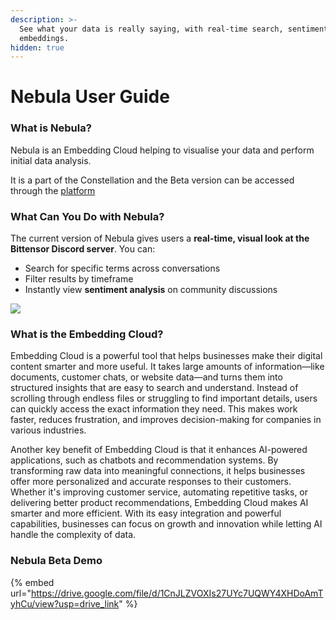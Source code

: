 ```yaml
---
description: >-
  See what your data is really saying, with real-time search, sentiment, and
  embeddings.
hidden: true
---
```


# Nebula User Guide

### What is Nebula?

Nebula is an Embedding Cloud helping to visualise your data and perform initial data analysis.

It is a part of the Constellation and the Beta version can be accessed through the [platform](https://nebula.macrocosmos.ai/)

### What Can You Do with Nebula?

The current version of Nebula gives users a **real-time, visual look at the Bittensor Discord server**. You can:

* Search for specific terms across conversations
* Filter results by timeframe
* Instantly view **sentiment analysis** on community discussions

![](https://lh7-rt.googleusercontent.com/slidesz/AGV_vUcwm2QqNxBJ273rD3aEOn0_0yh6jc-GV7zzltK0f0G1sKWX9cQJJTCcmvfuvUhFx78mSU0s_WcEYqr6JpSrSRZG7blWB0Cj9U9hYcLoZac2IMZsKXjvLDlnWC1OS9EXTTwtA4AXyQ=s2048?key=4TvgYRVhn-xzDIU0GU72ROkL)



### What is the Embedding Cloud?

Embedding Cloud is a powerful tool that helps businesses make their digital content smarter and more useful. It takes large amounts of information—like documents, customer chats, or website data—and turns them into structured insights that are easy to search and understand. Instead of scrolling through endless files or struggling to find important details, users can quickly access the exact information they need. This makes work faster, reduces frustration, and improves decision-making for companies in various industries.

Another key benefit of Embedding Cloud is that it enhances AI-powered applications, such as chatbots and recommendation systems. By transforming raw data into meaningful connections, it helps businesses offer more personalized and accurate responses to their customers. Whether it's improving customer service, automating repetitive tasks, or delivering better product recommendations, Embedding Cloud makes AI smarter and more efficient. With its easy integration and powerful capabilities, businesses can focus on growth and innovation while letting AI handle the complexity of data.



### Nebula Beta  Demo

{% embed url="https://drive.google.com/file/d/1CnJLZVOXIs27UYc7UQWY4XHDoAmTyhCu/view?usp=drive_link" %}

